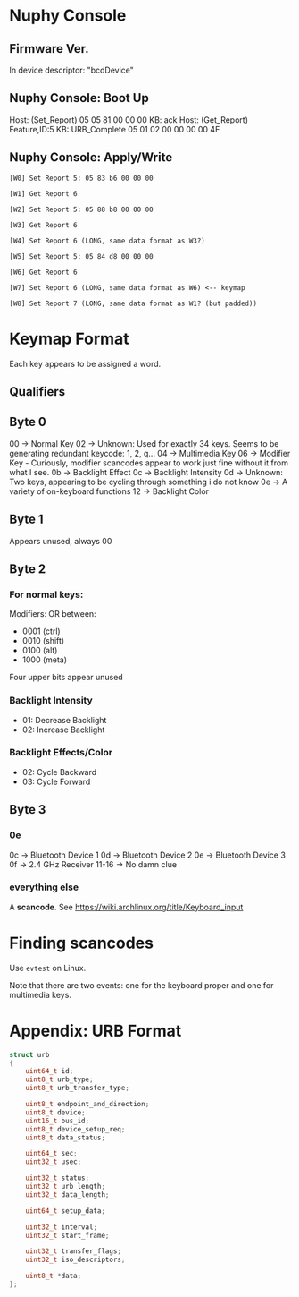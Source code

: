 # Nuphy Console
## Firmware Ver.
In device descriptor: "bcdDevice"

## Nuphy Console: Boot Up
Host: (Set_Report) 05 05 81 00 00 00
KB: ack
Host: (Get_Report) Feature,ID:5
KB: URB_Complete 05 01 02 00 00 00 00 4F

## Nuphy Console: Apply/Write

```
[W0] Set Report 5: 05 83 b6 00 00 00

[W1] Get Report 6

[W2] Set Report 5: 05 88 b8 00 00 00

[W3] Get Report 6

[W4] Set Report 6 (LONG, same data format as W3?)

[W5] Set Report 5: 05 84 d8 00 00 00

[W6] Get Report 6

[W7] Set Report 6 (LONG, same data format as W6) <-- keymap

[W8] Set Report 7 (LONG, same data format as W1? (but padded))
```



# Keymap Format
Each key appears to be assigned a word.

## Qualifiers
## Byte 0
00 -> Normal Key
02 -> Unknown: Used for exactly 34 keys. Seems to be generating redundant keycode: 1, 2, q...
04 -> Multimedia Key
06 -> Modifier Key
    - Curiously, modifier scancodes appear to work just fine without it from what I see.
0b -> Backlight Effect
0c -> Backlight Intensity
0d -> Unknown: Two keys, appearing to be cycling through something i do not know
0e -> A variety of on-keyboard functions
12 -> Backlight Color

## Byte 1
Appears unused, always 00

## Byte 2
### For normal keys:

Modifiers: OR between:

- 0001 (ctrl)
- 0010 (shift)
- 0100 (alt)
- 1000 (meta)

Four upper bits appear unused

### Backlight Intensity
* 01: Decrease Backlight
* 02: Increase Backlight

### Backlight Effects/Color

* 02: Cycle Backward
* 03: Cycle Forward


## Byte 3
### 0e
0c -> Bluetooth Device 1
0d -> Bluetooth Device 2
0e -> Bluetooth Device 3
0f -> 2.4 GHz Receiver
11-16 -> No damn clue
### everything else
A **scancode**. See https://wiki.archlinux.org/title/Keyboard_input

# Finding scancodes
Use `evtest` on Linux.

Note that there are two events: one for the keyboard proper and one for multimedia keys.

# Appendix: URB Format
```c
struct urb
{
    uint64_t id;
    uint8_t urb_type;
    uint8_t urb_transfer_type;

    uint8_t endpoint_and_direction;
    uint8_t device;
    uint16_t bus_id;
    uint8_t device_setup_req;
    uint8_t data_status;

    uint64_t sec;
    uint32_t usec;

    uint32_t status;
    uint32_t urb_length;
    uint32_t data_length;

    uint64_t setup_data;

    uint32_t interval;
    uint32_t start_frame;

    uint32_t transfer_flags;
    uint32_t iso_descriptors;

    uint8_t *data;
};
```
